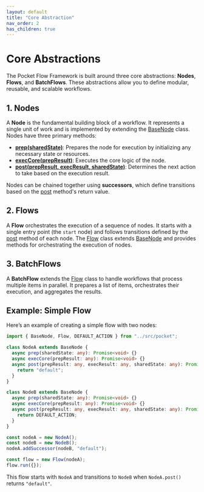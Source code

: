 ```yaml
---
layout: default
title: "Core Abstraction"
nav_order: 2
has_children: true
---
```


# Core Abstractions

The Pocket Flow Framework is built around three core abstractions: **Nodes**, **Flows**, and **BatchFlows**. These abstractions allow you to define modular, reusable, and scalable workflows.

## 1. Nodes

A **Node** is the fundamental building block of a workflow. It represents a single unit of work and is implemented by extending the [BaseNode](cci:2://file:///Users/helenazhang/Pocket-Flow-Framework/src/pocket.ts:4:0-78:1) class. Nodes have three primary methods:

- **[prep(sharedState)](cci:1://file:///Users/helenazhang/Pocket-Flow-Framework/src/pocket.ts:155:4-158:5)**: Prepares the node for execution by initializing any necessary state or resources.
- **[execCore(prepResult)](cci:1://file:///Users/helenazhang/Pocket-Flow-Framework/src/pocket.ts:122:4-124:5)**: Executes the core logic of the node.
- **[post(prepResult, execResult, sharedState)](cci:1://file:///Users/helenazhang/Pocket-Flow-Framework/src/pocket.ts:65:4-65:86)**: Determines the next action to take based on the execution result.

Nodes can be chained together using **successors**, which define transitions based on the [post](cci:1://file:///Users/helenazhang/Pocket-Flow-Framework/src/pocket.ts:65:4-65:86) method's return value.

## 2. Flows

A **Flow** orchestrates the execution of a sequence of nodes. It starts with a single entry point (the `start` node) and follows transitions defined by the [post](cci:1://file:///Users/helenazhang/Pocket-Flow-Framework/src/pocket.ts:65:4-65:86) method of each node. The [Flow](cci:2://file:///Users/helenazhang/Pocket-Flow-Framework/src/pocket.ts:103:0-152:1) class extends [BaseNode](cci:2://file:///Users/helenazhang/Pocket-Flow-Framework/src/pocket.ts:4:0-78:1) and provides methods for orchestrating the execution of nodes.

## 3. BatchFlows

A **BatchFlow** extends the [Flow](cci:2://file:///Users/helenazhang/Pocket-Flow-Framework/src/pocket.ts:103:0-152:1) class to handle workflows that process multiple items in parallel. It prepares a list of items, orchestrates their execution, and aggregates the results.

## Example: Simple Flow

Here’s an example of creating a simple flow with two nodes:

```typescript
import { BaseNode, Flow, DEFAULT_ACTION } from "../src/pocket";

class NodeA extends BaseNode {
  async prep(sharedState: any): Promise<void> {}
  async execCore(prepResult: any): Promise<void> {}
  async post(prepResult: any, execResult: any, sharedState: any): Promise<string> {
    return "default";
  }
}

class NodeB extends BaseNode {
  async prep(sharedState: any): Promise<void> {}
  async execCore(prepResult: any): Promise<void> {}
  async post(prepResult: any, execResult: any, sharedState: any): Promise<string> {
    return DEFAULT_ACTION;
  }
}

const nodeA = new NodeA();
const nodeB = new NodeB();
nodeA.addSuccessor(nodeB, "default");

const flow = new Flow(nodeA);
flow.run({});
```

This flow starts with `NodeA` and transitions to `NodeB` when `NodeA.post()` returns `"default"`.